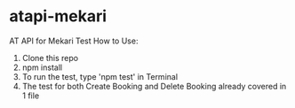 # atapi-mekari
AT API for Mekari Test
How to Use:
1. Clone this repo
2. npm install
3. To run the test, type 'npm test' in Terminal
4. The test for both Create Booking and Delete Booking already covered in 1 file